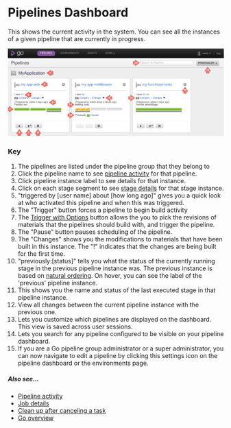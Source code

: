 # Pipelines Dashboard

This shows the current activity in the system. You can see all the instances of a given pipeline that are currently in progress.

![Pipelines Dashboard Page](../resources/images/cruise/pipelines_dashboard.png)

### Key

1.  The pipelines are listed under the pipeline group that they belong to
2.  Click the pipeline name to see [pipeline activity](../navigations/pipeline_activity_page.md) for that pipeline.
3.  Click pipeline instance label to see details for that instance.
4.  Click on each stage segment to see [stage details](../navigations/stage_details_page.md) for that stage instance.
5.  "triggered by [user name] about [how long ago]" gives you a quick look at who activated this pipeline and when this was triggered.
6.  The "Trigger" button forces a pipeline to begin build activity
7.  The [Trigger with Options](../advanced_usage/trigger_with_options.md) button allows the you to pick the revisions of materials that the pipelines should build with, and trigger the pipeline.
8.  The "Pause" button pauses scheduling of the pipeline.
9.  The "Changes" shows you the modifications to materials that have been built in this instance. The "!" indicates that the changes are being built for the first time.
10. "previously:[status]" tells you what the status of the currently running stage in the previous pipeline instance was. The previous instance is based on [natural ordering](../faq/ordering_of_pipelines.md). On hover, you can see the label of the 'previous' pipeline instance.
11. This shows you the name and status of the last executed stage in that pipeline instance.
12. View all changes between the current pipeline instance with the previous one.
13. Lets you customize which pipelines are displayed on the dashboard. This view is saved across user sessions.
14. Lets you search for any pipeline configured to be visible on your pipeline dashboard.
15. If you are a Go pipeline group administrator or a super administrator, you can now navigate to edit a pipeline by clicking this settings icon on the pipeline dashboard or the environments page.

##### Also see...

-   [Pipeline activity](../navigations/pipeline_activity_page.md)
-   [Job details](../navigations/job_details_page.md)
-   [Clean up after canceling a task](../configuration/dev_clean_up_when_cancel.md)
-   [Go overview](../introduction/index.md)